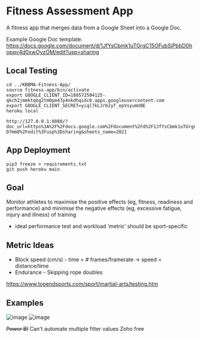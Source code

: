 # Fitness Assessment App

A fitness app that merges data from a Google Sheet into a Google Doc.

Example Google Doc template: https://docs.google.com/document/d/1JfYsCbmk1uTGrgC15OFubSjPbbD0hopqv4d0xwOyzOM/edit?usp=sharing

## Local Testing
```
cd ../KBBMA-Fitness-App/
source fitness-app/bin/activate
export GOOGLE_CLIENT_ID=188572504125-qkch2jmmktqbg2tm0pm47p4nkdhqidc6.apps.googleusercontent.com
export GOOGLE_CLIENT_SECRET=yiql7kLJrb2yf_epVsyumU0E
heroku local

http://127.0.0.1:8080/?doc_url=https%3A%2F%2Fdocs.google.com%2Fdocument%2Fd%2F1JfYsCbmk1uTGrgC15OFubSjPbbD0hopqv4d0xwOyzOM%2Fedit%3Fusp%3Dsharing&sheets_url=https%3A%2F%2Fdocs.google.com%2Fspreadsheets%2Fd%2F1yJ7IM1NaNHq2xm7zPgHrV6lcidHhB5_gtVEUx-D7mm8%2Fedit%3Fusp%3Dsharing&sheets_name=2021

```

## App Deployment
```
pip3 freeze > requirements.txt
git push heroku main
```

## Goal
Monitor athletes to maximise the positive effects (eg, fitness, readiness and performance) and minimise the negative effects (eg, excessive fatigue, injury and illness) of training
- ideal performance test and workload ‘metric’ should be sport-specific

## Metric Ideas
- Block speed (cm/s) - time = # frames/framerate -> speed = distance/time
- Endurance - Skipping rope doubles

https://www.topendsports.com/sport/martial-arts/testing.htm

## Examples
![image](https://user-images.githubusercontent.com/70655743/120419803-1fd81200-c331-11eb-9a71-23aa430653e1.png)
![image](https://user-images.githubusercontent.com/70655743/120420137-c58b8100-c331-11eb-9c80-961f7c3f1a19.png)

~~Power BI~~ Can't automate multiple filter values
Zoho free
